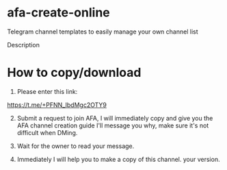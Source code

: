 # afa-create-online
Telegram channel templates to easily manage your own channel list

Description 



# How to copy/download

1. Please enter this link:

https://t.me/+PFNN_IbdMgc2OTY9

2. Submit a request to join AFA, I will immediately copy and give you the AFA channel creation guide
I'll message you why, make sure it's not difficult when DMing.

3. Wait for the owner to read your message.

4. Immediately I will help you to make a copy of this channel. your version.

